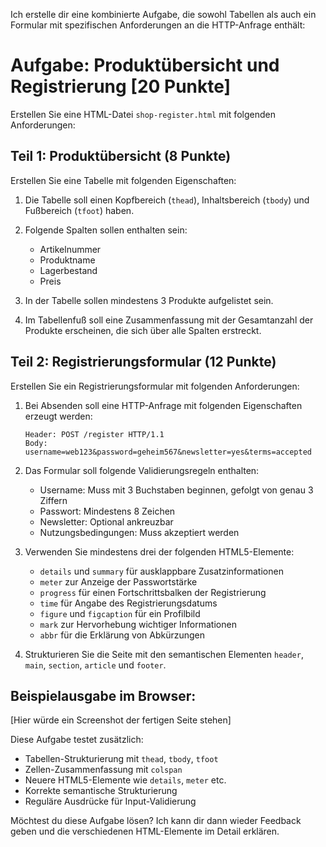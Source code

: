 Ich erstelle dir eine kombinierte Aufgabe, die sowohl Tabellen als auch ein Formular mit spezifischen Anforderungen an die HTTP-Anfrage enthält:

# Aufgabe: Produktübersicht und Registrierung [20 Punkte]

Erstellen Sie eine HTML-Datei `shop-register.html` mit folgenden Anforderungen:

## Teil 1: Produktübersicht (8 Punkte)
Erstellen Sie eine Tabelle mit folgenden Eigenschaften:

1. Die Tabelle soll einen Kopfbereich (`thead`), Inhaltsbereich (`tbody`) und Fußbereich (`tfoot`) haben.

2. Folgende Spalten sollen enthalten sein:
   - Artikelnummer
   - Produktname
   - Lagerbestand
   - Preis

3. In der Tabelle sollen mindestens 3 Produkte aufgelistet sein.

4. Im Tabellenfuß soll eine Zusammenfassung mit der Gesamtanzahl der Produkte erscheinen, die sich über alle Spalten erstreckt.

## Teil 2: Registrierungsformular (12 Punkte)

Erstellen Sie ein Registrierungsformular mit folgenden Anforderungen:

1. Bei Absenden soll eine HTTP-Anfrage mit folgenden Eigenschaften erzeugt werden:
   ```
   Header: POST /register HTTP/1.1
   Body: username=web123&password=geheim567&newsletter=yes&terms=accepted
   ```

2. Das Formular soll folgende Validierungsregeln enthalten:
   - Username: Muss mit 3 Buchstaben beginnen, gefolgt von genau 3 Ziffern
   - Passwort: Mindestens 8 Zeichen
   - Newsletter: Optional ankreuzbar
   - Nutzungsbedingungen: Muss akzeptiert werden

3. Verwenden Sie mindestens drei der folgenden HTML5-Elemente:
   - `details` und `summary` für ausklappbare Zusatzinformationen
   - `meter` zur Anzeige der Passwortstärke
   - `progress` für einen Fortschrittsbalken der Registrierung
   - `time` für Angabe des Registrierungsdatums
   - `figure` und `figcaption` für ein Profilbild
   - `mark` zur Hervorhebung wichtiger Informationen
   - `abbr` für die Erklärung von Abkürzungen

4. Strukturieren Sie die Seite mit den semantischen Elementen `header`, `main`, `section`, `article` und `footer`.

## Beispielausgabe im Browser:
[Hier würde ein Screenshot der fertigen Seite stehen]

Diese Aufgabe testet zusätzlich:
- Tabellen-Strukturierung mit `thead`, `tbody`, `tfoot`
- Zellen-Zusammenfassung mit `colspan`
- Neuere HTML5-Elemente wie `details`, `meter` etc.
- Korrekte semantische Strukturierung
- Reguläre Ausdrücke für Input-Validierung

Möchtest du diese Aufgabe lösen? Ich kann dir dann wieder Feedback geben und die verschiedenen HTML-Elemente im Detail erklären.